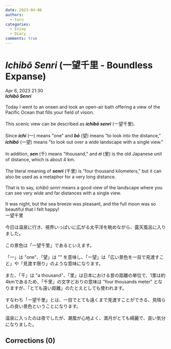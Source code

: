 ```yaml
---
date: 2023-04-06
authors:
  - toru
categories:
  - Essay
  - Diary
comments: true
---
```


# <strong><em>Ichibō Senri</strong></em> (一望千里 - Boundless Expanse)
<div class="date">Apr 6, 2023 21:30</div>
<div id="post"><div id="body_show_ori">
<strong><em>Ichibō Senri</strong></em><br/><br/>Today I went to an onsen and took an open-air bath offering a view of the Pacific Ocean that fills your field of vision.<br/><br/>This scenic view can be described as <strong><em>ichibō senri</em></strong> (一望千里).<br/><br/>Since <strong><em>ichi</em></strong> (一) means "one" and <strong><em>bō</em></strong> (望) means "to look into the distance," <strong><em>ichibō</em></strong> (一望) means "to look out over a wide landscape with a single view."<br/><br/>In addition, <strong><em>sen</em></strong> (千) means "thousand," and <strong><em>ri</em></strong> (里) is the old Japanese unit of distance, which is about 4 km.<br/><br/>The literal meaning of <strong><em>senri</em></strong> (千里) is "four thousand kilometers," but it can also be used as a metaphor for a very long distance.<br/><br/>That is to say, <em>ichibō senri</em> means a good view of the landscape where you can see very wide and far distances with a single view.<br/><br/>It was night, but the sea breeze was pleasant, and the full moon was so beautiful that I felt happy!
</div></div>

<!-- more -->

<div id="post_ja"><div id="body_show_mo">
一望千里<br/><br/>今日は温泉に行き、視界いっぱいに広がる太平洋を眺めながら、露天風呂に入りました。<br/><br/>この景色は「一望千里」であるといえます。<br/><br/>「一」は "one"、「望」は "" を意味し、「一望」は「広い景色を一目で見渡すこと」や「見渡す限り」のような意味になります。<br/><br/>また、「千」は "a thousand"、「里」は日本における昔の距離の単位で、1里は約4kmであるため、「千里」の文字どおりの意味は "four thousands meter" となりますが、「とても遠い距離」のたとえとしても使われます。<br/><br/>すなわち「一望千里」とは、一目でとても遠くまで見渡すことができる、見晴らしの良い景色ということになります。<br/><br/>温泉に入ったのは夜でしたが、潮風が心地よく、満月がとても綺麗で、良い気分になりました。
</div></div>

## Corrections (0)
